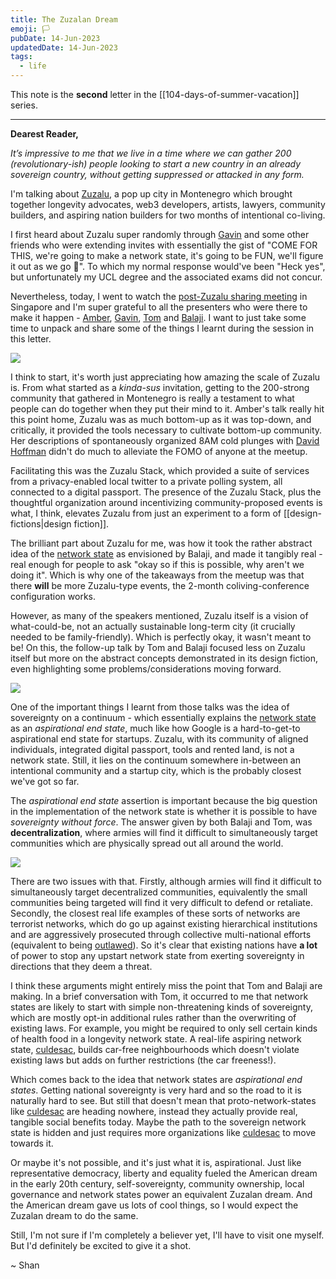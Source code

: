 ```yaml
---
title: The Zuzalan Dream
emoji: 🏳
pubDate: 14-Jun-2023
updatedDate: 14-Jun-2023
tags:
  - life
---
```


This note is the **second** letter in the [[104-days-of-summer-vacation]] series.

---

**Dearest Reader,**

_It’s impressive to me that we live in a time where we can gather 200 (revolutionary-ish) people looking to start a new country in an already sovereign country, without getting suppressed or attacked in any form._

I'm talking about [Zuzalu](https://zuzalu.city/), a pop up city in Montenegro which brought together longevity advocates, web3 developers, artists, lawyers, community builders, and aspiring nation builders for two months of intentional co-living.

I first heard about Zuzalu super randomly through [Gavin](https://twitter.com/consigli3re) and some other friends who were extending invites with essentially the gist of "COME FOR THIS, we're going to make a network state, it's going to be FUN, we'll figure it out as we go 🤪". To which my normal response would've been "Heck yes", but unfortunately my UCL degree and the associated exams did not concur.

Nevertheless, today, I went to watch the [post-Zuzalu sharing meeting](https://www.meetup.com/network-state-singapore-meetup/events/294013369) in Singapore and I'm super grateful to all the presenters who were there to make it happen - [Amber](https://twitter.com/stray_true), [Gavin](https://twitter.com/consigli3re), [Tom](https://twitter.com/_TomHoward) and [Balaji](https://twitter.com/balajis). I want to just take some time to unpack and share some of the things I learnt during the session in this letter.

![](https://files.solderneer.me/blog/the-zuzalan-dream-2/1.jpg)

I think to start, it's worth just appreciating how amazing the scale of Zuzalu is. From what started as a _kinda-sus_ invitation, getting to the 200-strong community that gathered in Montenegro is really a testament to what people can do together when they put their mind to it. Amber's talk really hit this point home, Zuzalu was as much bottom-up as it was top-down, and critically, it provided the tools necessary to cultivate bottom-up community. Her descriptions of spontaneously organized 8AM cold plunges with [David Hoffman](https://twitter.com/TrustlessState) didn't do much to alleviate the FOMO of anyone at the meetup.

Facilitating this was the Zuzalu Stack, which provided a suite of services from a privacy-enabled local twitter to a private polling system, all connected to a digital passport. The presence of the Zuzalu Stack, plus the thoughtful organization around incentivizing community-proposed events is what, I think, elevates Zuzalu from just an experiment to a form of [[design-fictions|design fiction]].

The brilliant part about Zuzalu for me, was how it took the rather abstract idea of the [network state](https://thenetworkstate.com/) as envisioned by Balaji, and made it tangibly real - real enough for people to ask "okay so if this is possible, why aren't we doing it". Which is why one of the takeaways from the meetup was that there **will** be more Zuzalu-type events, the 2-month coliving-conference configuration works.

However, as many of the speakers mentioned, Zuzalu itself is a vision of what-could-be, not an actually sustainable long-term city (it crucially needed to be family-friendly). Which is perfectly okay, it wasn't meant to be! On this, the follow-up talk by Tom and Balaji focused less on Zuzalu itself but more on the abstract concepts demonstrated in its design fiction, even highlighting some problems/considerations moving forward.

![](https://files.solderneer.me/blog/the-zuzalan-dream-2/2.jpg)

One of the important things I learnt from those talks was the idea of sovereignty on a continuum - which essentially explains the [network state](https://thenetworkstate.com/preorder-the-network-state/) as an _aspirational end state_, much like how Google is a hard-to-get-to aspirational end state for startups. Zuzalu, with its community of aligned individuals, integrated digital passport, tools and rented land, is not a network state. Still, it lies on the continuum somewhere in-between an intentional community and a startup city, which is the probably closest we've got so far.

The _aspirational end state_ assertion is important because the big question in the implementation of the network state is whether it is possible to have _sovereignty without force_. The answer given by both Balaji and Tom, was **decentralization**, where armies will find it difficult to simultaneously target communities which are physically spread out all around the world.

![](https://files.solderneer.me/blog/the-zuzalan-dream-2/3.jpg)

There are two issues with that. Firstly, although armies will find it difficult to simultaneously target decentralized communities, equivalently the small communities being targeted will find it very difficult to defend or retaliate. Secondly, the closest real life examples of these sorts of networks are terrorist networks, which do go up against existing hierarchical institutions and are aggressively prosecuted through collective multi-national efforts (equivalent to being [outlawed](https://en.wikipedia.org/wiki/Outlaw)). So it's clear that existing nations have **a lot** of power to stop any upstart network state from exerting sovereignty in directions that they deem a threat.

I think these arguments might entirely miss the point that Tom and Balaji are making. In a brief conversation with Tom, it occurred to me that network states are likely to start with simple non-threatening kinds of sovereignty, which are mostly opt-in additional rules rather than the overwriting of existing laws. For example, you might be required to only sell certain kinds of health food in a longevity network state. A real-life aspiring network state, [culdesac](https://culdesac.com/), builds car-free neighbourhoods which doesn't violate existing laws but adds on further restrictions (the car freeness!).

Which comes back to the idea that network states are _aspirational end states_. Getting national sovereignty is very hard and so the road to it is naturally hard to see. But still that doesn't mean that proto-network-states like [culdesac](https://culdesac.com/) are heading nowhere, instead they actually provide real, tangible social benefits today. Maybe the path to the sovereign network state is hidden and just requires more organizations like [culdesac](https://culdesac.com/) to move towards it.

Or maybe it's not possible, and it's just what it is, aspirational. Just like representative democracy, liberty and equality fueled the American dream in the early 20th century, self-sovereignty, community ownership, local governance and network states power an equivalent Zuzalan dream. And the American dream gave us lots of cool things, so I would expect the Zuzalan dream to do the same.

Still, I'm not sure if I'm completely a believer yet, I'll have to visit one myself. But I'd definitely be excited to give it a shot.

~ Shan